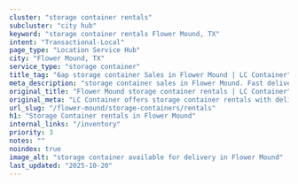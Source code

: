 ```yaml
---
cluster: "storage container rentals"
subcluster: "city hub"
keyword: "storage container rentals Flower Mound, TX"
intent: "Transactional-Local"
page_type: "Location Service Hub"
city: "Flower Mound, TX"
service_type: "storage container"
title_tag: "6ap storage container Sales in Flower Mound | LC Container"
meta_description: "storage container sales in Flower Mound. Fast delivery, competitive pricing. Serving storage containers area. Quote ID: 7ZB. Call (214) 524-4168 for your free quote today."
original_title: "Flower Mound storage container rentals | LC Container"
original_meta: "LC Container offers storage container rentals with delivery in Flower Mound, TX. Local. Fast quotes. Since 2003."
url_slug: "/flower-mound/storage-containers/rentals"
h1: "Storage Container rentals in Flower Mound"
internal_links: "/inventory"
priority: 3
notes: ""
noindex: true
image_alt: "storage container available for delivery in Flower Mound"
last_updated: "2025-10-20"
---
```


<!-- TODO: Add unique city/inventory copy, images, and internal links here. -->
